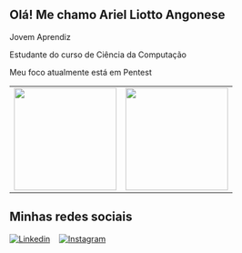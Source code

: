 ## Olá! Me chamo Ariel Liotto Angonese

Jovem Aprendiz

Estudante do curso de Ciência da Computação

Meu foco atualmente está em Pentest

<table>
  <tr>
    <td>
      <img height="180em" src="https://github-readme-stats.vercel.app/api?username=ArielAngonese&show_icons=true&theme=dark" />
    </td>
    <td>
      <img height="180em" src="https://github-readme-stats.vercel.app/api/top-langs/?username=ArielAngonese&layout=compact&theme=dark" />
    </td>
  </tr>
</table>

## Minhas redes sociais

[![Linkedin](https://img.shields.io/badge/Discord-7289DA?style=for-the-badge&logo=discord&logoColor=white)](https://www.linkedin.com/in/ariel-liotto-angonese-1549a2287/)
&nbsp;&nbsp;
[![Instagram](https://img.shields.io/badge/Instagram-E4405F?style=for-the-badge&logo=instagram&logoColor=white)](https://www.instagram.com/ariel_angonese/?next=%2F)
